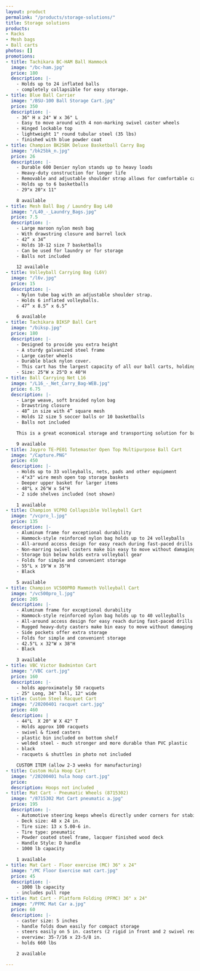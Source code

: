 ```yaml
---
layout: product
permalink: "/products/storage-solutions/"
title: Storage solutions
products:
- Racks
- Mesh bags
- Ball carts
photos: []
promotions:
- title: Tachikara BC-HAM Ball Hammock
  image: "/bc-ham.jpg"
  price: 180
  description: |-
    - Holds up to 24 inflated balls
    - completely collapsible for easy storage.
- title: Blue Ball Carrier
  image: "/BSU-100 Ball Storage Cart.jpg"
  price: 350
  description: |-
    - 36" H x 24" W x 36" L
    - Easy to move around with 4 non-marking swivel caster wheels
    - Hinged lockable top
    - lightweight 1" round tubular steel (35 lbs)
    - finished with blue powder coat
- title: Champion BK25BK Deluxe Basketball Carry Bag
  image: "/bk25bk_n.jpg"
  price: 26
  description: |-
    - Durable 600 Denier nylon stands up to heavy loads
    - Heavy-duty construction for longer life
    - Removable and adjustable shoulder strap allows for comfortable carrying
    - Holds up to 6 basketballs
    - 29"x 20"x 11"

    8 available
- title: Mesh Ball Bag / Laundry Bag L40
  image: "/L40_-_Laundry_Bags.jpg"
  price: 7.5
  description: |-
    - Large maroon nylon mesh bag
    - With drawstring closure and barrel lock
    - 42” x 34”
    - Holds 10-12 size 7 basketballs
    - Can be used for laundry or for storage
    - Balls not included

    12 available
- title: Volleyball Carrying Bag (L6V)
  image: "/l6v.jpg"
  price: 15
  description: |-
    - Nylon tube bag with an adjustable shoulder strap.
    - Holds 6 inflated volleyballs.
    - 47” x 8.5” x 6.5”

    6 available
- title: Tachikara BIKSP Ball Cart
  image: "/biksp.jpg"
  price: 180
  description: |-
    - Designed to provide you extra height
    - A sturdy galvanized steel frame
    - Large caster wheels
    - Durable black nylon cover.
    - This cart has the largest capacity of all our ball carts, holding up to 36 inflated balls and is completely collapsible for easy storage.
    - Size: 25"W x 25"D x 40"H
- title: Ball Carrying Net L16
  image: "/L16_-_Net_Carry_Bag-WEB.jpg"
  price: 6.75
  description: |-
    - Large weave, soft braided nylon bag
    - Drawstring closure
    - 48” in size with 4” square mesh
    - Holds 12 size 5 soccer balls or 10 basketballs
    - Balls not included

    This is a great economical storage and transporting solution for balls.

    9 available
- title: Jaypro TE-PE01 Totemaster Open Top Multipurpose Ball Cart
  image: "/Capture.PNG"
  price: 450
  description: |-
    - Holds up to 33 volleyballs, nets, pads and other equipment
    - 4"x3" wire mesh open top storage baskets
    - Deeper upper basket for larger items
    - 48"L x 26"W x 54"H
    - 2 side shelves included (not shown)

    1 available
- title: Champion VCPRO Collapsible Volleyball Cart
  image: "/vcpro_l.jpg"
  price: 135
  description: |-
    - Aluminum frame for exceptional durability
    - Hammock-style reinforced nylon bag holds up to 24 volleyballs
    - All-around access design for easy reach during fast-paced drills
    - Non-marring swivel casters make bin easy to move without damaging gym floors
    - Storage bin below holds extra volleyball gear
    - Folds for simple and convenient storage
    - 55"L x 19"W x 35"H
    - Black

    5 available
- title: Champion VC500PRO Mammoth Volleyball Cart
  image: "/vc500pro_l.jpg"
  price: 205
  description: |-
    - Aluminum frame for exceptional durability
    - Hammock-style reinforced nylon bag holds up to 40 volleyballs
    - All-around access design for easy reach during fast-paced drills or for storage
    - Rugged heavy-duty casters make bin easy to move without damaging gym floors
    - Side pockets offer extra storage
    - Folds for simple and convenient storage
    - 42.5"L x 32"W x 38"H
    - Black

    3 available
- title: VBC Victor Badminton Cart
  image: "/VBC cart.jpg"
  price: 160
  description: |-
    - holds approximately 50 racquets
    - 25" Long, 34" Tall, 12" wide
- title: Custom Steel Racquet Cart
  image: "/20200401 racquet cart.jpg"
  price: 460
  description: |
    - 44"L  X 20" W X 42" T
    - Holds approx 100 racquets
    - swivel & fixed casters
    - plastic bin included on bottom shelf
    - welded steel - much stronger and more durable than PVC plastic
    - black
    - racquets & shuttles in photo not included

    CUSTOM ITEM (allow 2-3 weeks for manufacturing)
- title: Custom Hula Hoop Cart
  image: "/20200401 hula hoop cart.jpg"
  price: 
  description: Hoops not included
- title: Mat Cart - Pneumatic Wheels (8715302)
  image: "/8715302 Mat Cart pneumatic a.jpg"
  price: 195
  description: |-
    - Automotive steering keeps wheels directly under corners for stability
    - Deck size: 48 x 24 in.
    - Tire size: 13 x 5.00-6 in.
    - Tire type: pneumatic
    - Powder coated steel frame, lacquer finished wood deck
    - Handle Style: D handle
    - 1000 lb capacity

    1 available
- title: Mat Cart - Floor exercise (MC) 36" x 24"
  image: "/MC Floor Exercise mat cart.jpg"
  price: 45
  description: |-
    - 1000 lb capacity
    - includes pull rope
- title: Mat Cart - Platform Folding (PFMC) 36" x 24"
  image: "/PFMC Mat Car a.jpg"
  price: 60
  description: |-
    - caster size: 5 inches
    - handle folds down easily for compact storage
    - steers easily on 5 in. casters (2 rigid in front and 2 swivel rear)
    - overview: 35-7/16 x 23-5/8 in.
    - holds 660 lbs

    2 available

---
```

